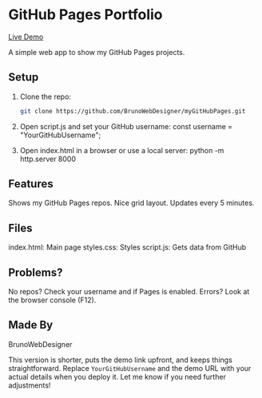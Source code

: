 # GitHub Pages Portfolio

[Live Demo](https://brunoengineer.github.io/myGitHubPages/)

A simple web app to show my GitHub Pages projects.

## Setup
1. Clone the repo:
   ```bash
   git clone https://github.com/BrunoWebDesigner/myGitHubPages.git

2. Open script.js and set your GitHub username:
const username = "YourGitHubUsername";

3. Open index.html in a browser or use a local server:
python -m http.server 8000

## Features
Shows my GitHub Pages repos.
Nice grid layout.
Updates every 5 minutes.

## Files
index.html: Main page
styles.css: Styles
script.js: Gets data from GitHub

## Problems?
No repos? Check your username and if Pages is enabled.
Errors? Look at the browser console (F12).

## Made By
BrunoWebDesigner


This version is shorter, puts the demo link upfront, and keeps things straightforward. Replace `YourGitHubUsername` and the demo URL with your actual details when you deploy it. Let me know if you need further adjustments!
